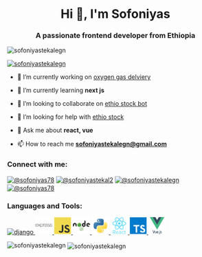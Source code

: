 <h1 align="center">Hi 👋, I'm Sofoniyas</h1>
<h3 align="center">A passionate frontend developer from Ethiopia</h3>

<p align="left"> <img src="https://komarev.com/ghpvc/?username=sofoniyastekalegn&label=Profile%20views&color=0e75b6&style=flat" alt="sofoniyastekalegn" /> </p>

<p align="left"> <a href="https://github.com/ryo-ma/github-profile-trophy"><img src="https://github-profile-trophy.vercel.app/?username=sofoniyastekalegn" alt="sofoniyastekalegn" /></a> </p>

- 🔭 I’m currently working on [oxygen gas delviery](https:edgetgas.com)

- 🌱 I’m currently learning **next js**

- 👯 I’m looking to collaborate on [ethio stock bot](https://stockbot-ethio-bysofi.vercel.app/)

- 🤝 I’m looking for help with [ethio stock](https://ethiostock.netlify.app/)

- 💬 Ask me about **react, vue**

- 📫 How to reach me **sofoniyastekalegn@gmail.com**

<h3 align="left">Connect with me:</h3>
<p align="left">
<a href="https://codepen.io/@sofoniyas78" target="blank"><img align="center" src="https://raw.githubusercontent.com/rahuldkjain/github-profile-readme-generator/master/src/images/icons/Social/codepen.svg" alt="@sofoniyas78" height="30" width="40" /></a>
<a href="https://dev.to/@sofoniyastekal2" target="blank"><img align="center" src="https://raw.githubusercontent.com/rahuldkjain/github-profile-readme-generator/master/src/images/icons/Social/devto.svg" alt="@sofoniyastekal2" height="30" width="40" /></a>
<a href="https://linkedin.com/in/@sofoniyastekalegn" target="blank"><img align="center" src="https://raw.githubusercontent.com/rahuldkjain/github-profile-readme-generator/master/src/images/icons/Social/linked-in-alt.svg" alt="@sofoniyastekalegn" height="30" width="40" /></a>
<a href="https://instagram.com/@sofoniyas78" target="blank"><img align="center" src="https://raw.githubusercontent.com/rahuldkjain/github-profile-readme-generator/master/src/images/icons/Social/instagram.svg" alt="@sofoniyas78" height="30" width="40" /></a>
</p>

<h3 align="left">Languages and Tools:</h3>
<p align="left"> <a href="https://www.djangoproject.com/" target="_blank" rel="noreferrer"> <img src="https://cdn.worldvectorlogo.com/logos/django.svg" alt="django" width="40" height="40"/> </a> <a href="https://expressjs.com" target="_blank" rel="noreferrer"> <img src="https://raw.githubusercontent.com/devicons/devicon/master/icons/express/express-original-wordmark.svg" alt="express" width="40" height="40"/> </a> <a href="https://developer.mozilla.org/en-US/docs/Web/JavaScript" target="_blank" rel="noreferrer"> <img src="https://raw.githubusercontent.com/devicons/devicon/master/icons/javascript/javascript-original.svg" alt="javascript" width="40" height="40"/> </a> <a href="https://nodejs.org" target="_blank" rel="noreferrer"> <img src="https://raw.githubusercontent.com/devicons/devicon/master/icons/nodejs/nodejs-original-wordmark.svg" alt="nodejs" width="40" height="40"/> </a> <a href="https://www.python.org" target="_blank" rel="noreferrer"> <img src="https://raw.githubusercontent.com/devicons/devicon/master/icons/python/python-original.svg" alt="python" width="40" height="40"/> </a> <a href="https://reactjs.org/" target="_blank" rel="noreferrer"> <img src="https://raw.githubusercontent.com/devicons/devicon/master/icons/react/react-original-wordmark.svg" alt="react" width="40" height="40"/> </a> <a href="https://www.typescriptlang.org/" target="_blank" rel="noreferrer"> <img src="https://raw.githubusercontent.com/devicons/devicon/master/icons/typescript/typescript-original.svg" alt="typescript" width="40" height="40"/> </a> <a href="https://vuejs.org/" target="_blank" rel="noreferrer"> <img src="https://raw.githubusercontent.com/devicons/devicon/master/icons/vuejs/vuejs-original-wordmark.svg" alt="vuejs" width="40" height="40"/> </a> </p>

<p><img align="left" src="https://github-readme-stats.vercel.app/api/top-langs?username=sofoniyastekalegn&show_icons=true&locale=en&layout=compact" alt="sofoniyastekalegn" /></p>

<p>&nbsp;<img align="center" src="https://github-readme-stats.vercel.app/api?username=sofoniyastekalegn&show_icons=true&locale=en" alt="sofoniyastekalegn" /></p>
